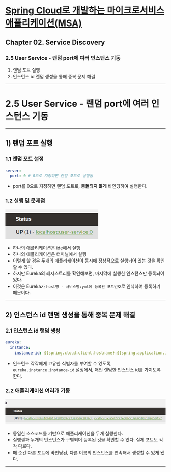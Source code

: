 # <a href = "../README.md" target="_blank">Spring Cloud로 개발하는 마이크로서비스 애플리케이션(MSA)</a>
## Chapter 02. Service Discovery
### 2.5 User Service - 랜덤 port에 여러 인스턴스 기동
1) 랜덤 포트 실행
2) 인스턴스 id 랜덤 생성을 통해 중복 문제 해결

---

# 2.5 User Service - 랜덤 port에 여러 인스턴스 기동

---

## 1) 랜덤 포트 실행

### 1.1 랜덤 포트 설정
```yaml
server:
  port: 0 # 0으로 지정하면 랜덤 포트로 실행됨
```
- port를 0으로 지정하면 랜덤 포트로, **충돌되지 않게** 바인딩하여 실행한다.

### 1.2 실행 및 문제점
![run-random-port1](img/run-random-port1.png)
- 하나의 애플리케이션은 ide에서 실행
- 하나의 애플리케이션은 터미널에서 실행
- 이렇게 할 경우 두개의 애플리케이션이 동시에 정상적으로 실행되어 있는 것을 확인할 수 있다.
- 하지만 Eureka의 레지스트리를 확인해보면, 마지막에 실행한 인스턴스만 등록되어 있다.
- 이것은 Eureka가 `host명 - 서비스명:yml에 등록된 포트번호`로 인식하여 등록하기 때문이다.

---

## 2) 인스턴스 id 랜덤 생성을 통해 중복 문제 해결

### 2.1 인스턴스 id 랜덤 생성
```yml
eureka:
  instance:
    instance-id: ${spring.cloud.client.hostname}:${spring.application.instance_id:${random.value}}
```
- 인스턴스 각각에게 고유한 식별자를 부여할 수 있도록, `eureka.instance.instance-id` 설정에서, 매번 랜덤한 인스턴스 id를 가지도록 한다.

### 2.2 애플리케이션 여러개 기동
![run-random-port2](img/run-random-port2.png)

- 동일한 소스코드를 기반으로 애플리케이션을 두개 실행한다.
- 실행결과 두개의 인스턴스가 구별되어 등록된 것을 확인할 수 있다. 실제 포트도 각각 다르다.
- 매 순간 다른 포트에 바인딩된, 다른 이름의 인스턴스를 연속해서 생성할 수 있게 됐다.

---

